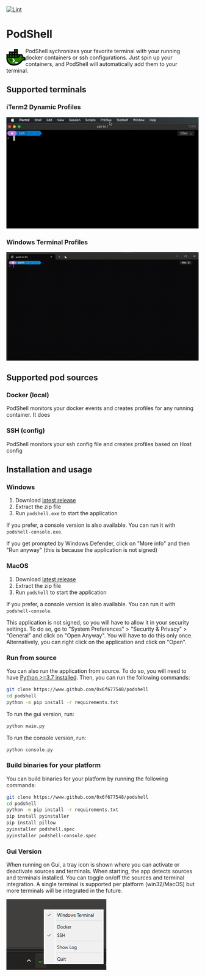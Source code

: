 [![Lint](https://github.com/0x6f677548/podshell/actions/workflows/lint-quick.yml/badge.svg)](https://github.com/0x6f677548/podshell/actions/workflows/lint-quick.yml)
# PodShell
<img align="left" src="https://raw.githubusercontent.com/0x6f677548/podshell/main/resources/icon128.png" height="50" width="50"/>
PodShell sychronizes your favorite terminal with your running docker containers or ssh configurations. 
Just spin up your containers, and PodShell will automatically add them to your terminal. 

## Supported terminals
### iTerm2 Dynamic Profiles
![demo-iTerm2](https://raw.githubusercontent.com/0x6f677548/podshell/main/resources/demo-iTerm2.gif)

### Windows Terminal Profiles
![demo-WindowsTerminal](https://raw.githubusercontent.com/0x6f677548/podshell/main/resources/demo-windowsTerminal.gif)

## Supported pod sources
### Docker (local)
PodShell monitors your docker events and creates profiles for any running container. It does 

### SSH (config)
PodShell monitors your ssh config file and creates profiles based on Host config

## Installation and usage
### Windows
1. Download [latest release](https://github.com/0x6f677548/podshell/releases/latest/download/podshell-windows.zip)
2. Extract the zip file
3. Run `podshell.exe` to start the application

If you prefer, a console version is also available. You can run it with `podshell-console.exe`.

If you get prompted by Windows Defender, click on "More info" and then "Run anyway" (this is because the application is not signed)

### MacOS
1. Download [latest release](https://github.com/0x6f677548/podshell/releases/latest/download/podshell-macos.zip)
2. Extract the zip file
3. Run `podshell` to start the application

If you prefer, a console version is also available. You can run it with `podshell-console`.

This application is not signed, so you will have to allow it in your security settings. To do so, go to "System Preferences" > "Security & Privacy" > "General" and click on "Open Anyway". You will have to do this only once. Alternatively, you can right click on the application and click on "Open".

### Run from source
You can also run the application from source. To do so, you will need to have [Python >=3.7 installed](https://www.python.org/downloads/). Then, you can run the following commands:
```bash
git clone https://www.github.com/0x6f677548/podshell
cd podshell
python -m pip install -r requirements.txt
```
To run the gui version, run:
```bash
python main.py
```

To run the console version, run:
```bash
python console.py
```
### Build binaries for your platform
You can build binaries for your platform by running the following commands:
```bash
git clone https://www.github.com/0x6f677548/podshell
cd podshell
python -m pip install -r requirements.txt
pip install pyinstaller
pip install pillow
pyinstaller podshell.spec
pyinstaller podshell-console.spec
```

### Gui Version
When running on Gui, a tray icon is shown where you can activate or deactivate sources and terminals. When starting, the app detects sources and terminals installed. You can toggle on/off the sources and terminal integration. A single terminal is supported per platform (win32/MacOS) but more terminals will be integrated in the future.

![system-tray-icon](https://raw.githubusercontent.com/0x6f677548/podshell/main/resources/tray-windows.png)
